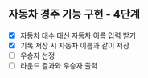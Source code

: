 ## 자동차 경주 기능 구현 - 4단계

- [X] 자동차 대수 대신 자동차 이름 입력 받기
- [X] 기록 저장 시 자동차 이름과 같이 저장
- [ ] 우승자 선정
- [ ] 라운드 결과와 우승자 출력